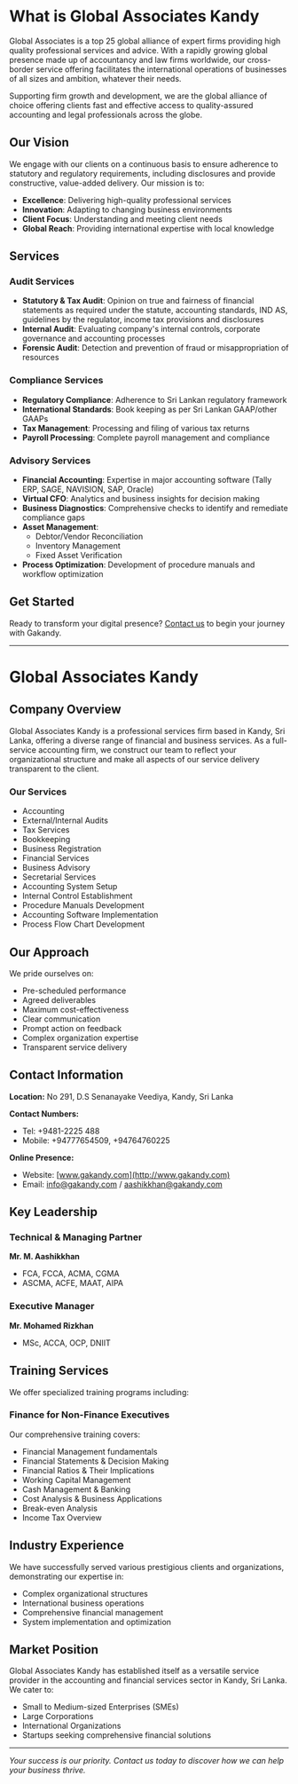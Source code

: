 # What is Global Associates Kandy

Global Associates is a top 25 global alliance of expert firms providing high quality professional services and advice. With a rapidly growing global presence made up of accountancy and law firms worldwide, our cross-border service offering facilitates the international operations of businesses of all sizes and ambition, whatever their needs.

Supporting firm growth and development, we are the global alliance of choice offering clients fast and effective access to quality-assured accounting and legal professionals across the globe.

## Our Vision

We engage with our clients on a continuous basis to ensure adherence to statutory and regulatory requirements, including disclosures and provide constructive, value-added delivery. Our mission is to:

- **Excellence**: Delivering high-quality professional services
- **Innovation**: Adapting to changing business environments
- **Client Focus**: Understanding and meeting client needs
- **Global Reach**: Providing international expertise with local knowledge

## Services

### Audit Services
- **Statutory & Tax Audit**: Opinion on true and fairness of financial statements as required under the statute, accounting standards, IND AS, guidelines by the regulator, income tax provisions and disclosures
- **Internal Audit**: Evaluating company's internal controls, corporate governance and accounting processes
- **Forensic Audit**: Detection and prevention of fraud or misappropriation of resources

### Compliance Services
- **Regulatory Compliance**: Adherence to Sri Lankan regulatory framework
- **International Standards**: Book keeping as per Sri Lankan GAAP/other GAAPs
- **Tax Management**: Processing and filing of various tax returns
- **Payroll Processing**: Complete payroll management and compliance

### Advisory Services
- **Financial Accounting**: Expertise in major accounting software (Tally ERP, SAGE, NAVISION, SAP, Oracle)
- **Virtual CFO**: Analytics and business insights for decision making
- **Business Diagnostics**: Comprehensive checks to identify and remediate compliance gaps
- **Asset Management**: 
  - Debtor/Vendor Reconciliation
  - Inventory Management
  - Fixed Asset Verification
- **Process Optimization**: Development of procedure manuals and workflow optimization

## Get Started

Ready to transform your digital presence? [Contact us](#) to begin your journey with Gakandy.

---

# Global Associates Kandy

## Company Overview

Global Associates Kandy is a professional services firm based in Kandy, Sri Lanka, offering a diverse range of financial and business services. As a full-service accounting firm, we construct our team to reflect your organizational structure and make all aspects of our service delivery transparent to the client.

### Our Services
- Accounting
- External/Internal Audits
- Tax Services
- Bookkeeping
- Business Registration
- Financial Services
- Business Advisory
- Secretarial Services
- Accounting System Setup
- Internal Control Establishment
- Procedure Manuals Development
- Accounting Software Implementation
- Process Flow Chart Development

## Our Approach

We pride ourselves on:
- Pre-scheduled performance
- Agreed deliverables
- Maximum cost-effectiveness
- Clear communication
- Prompt action on feedback
- Complex organization expertise
- Transparent service delivery

## Contact Information

**Location:** No 291, D.S Senanayake Veediya, Kandy, Sri Lanka

**Contact Numbers:**
- Tel: +9481-2225 488
- Mobile: +94777654509, +94764760225

**Online Presence:**
- Website: [www.gakandy.com](http://www.gakandy.com)
- Email: info@gakandy.com / aashikkhan@gakandy.com

## Key Leadership

### Technical & Managing Partner
**Mr. M. Aashikkhan**
- FCA, FCCA, ACMA, CGMA
- ASCMA, ACFE, MAAT, AIPA

### Executive Manager
**Mr. Mohamed Rizkhan**
- MSc, ACCA, OCP, DNIIT

## Training Services

We offer specialized training programs including:

### Finance for Non-Finance Executives
Our comprehensive training covers:
- Financial Management fundamentals
- Financial Statements & Decision Making
- Financial Ratios & Their Implications
- Working Capital Management
- Cash Management & Banking
- Cost Analysis & Business Applications
- Break-even Analysis
- Income Tax Overview

## Industry Experience

We have successfully served various prestigious clients and organizations, demonstrating our expertise in:
- Complex organizational structures
- International business operations
- Comprehensive financial management
- System implementation and optimization

## Market Position

Global Associates Kandy has established itself as a versatile service provider in the accounting and financial services sector in Kandy, Sri Lanka. We cater to:
- Small to Medium-sized Enterprises (SMEs)
- Large Corporations
- International Organizations
- Startups seeking comprehensive financial solutions

---

*Your success is our priority. Contact us today to discover how we can help your business thrive.*